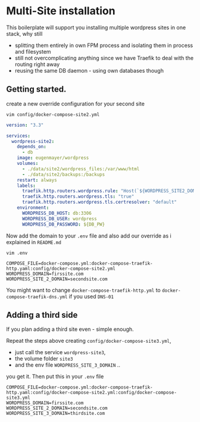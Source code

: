 # Multi-Site installation

This boilerplate will support you installing multiple wordpress sites in one stack, why still
 
 - splitting them entirely in own FPM process and isolating them in process and filesystem
 - still not overcomplicating anything since we have Traefik to deal with the routing right away
 - reusing the same DB daemon - using own databases though

 ## Getting started.

 create a new override configuration for your second site 

`vim config/docker-compose-site2.yml`

```yaml
version: "3.3"

services:
  wordpress-site2:
    depends_on:
      - db
    image: eugenmayer/wordpress
    volumes:
      - ./data/site2/wordpress_files:/var/www/html
      - ./data/site2/backups:/backups
    restart: always
    labels:
      traefik.http.routers.wordpress.rule: "Host(`${WORDPRESS_SITE2_DOMAIN}`)"
      traefik.http.routers.wordpress.tls: "true"
      traefik.http.routers.wordpress.tls.certresolver: "default"
    environment:
      WORDPRESS_DB_HOST: db:3306
      WORDPRESS_DB_USER: wordpress
      WORDPRESS_DB_PASSWORD: ${DB_PW}
 ```

Now add the domain to your `.env` file and also add our override as i explained in `README.md`

`vim .env`

```
COMPOSE_FILE=docker-compose.yml:docker-compose-traefik-http.yaml:config/docker-compose-site2.yml
WORDPRESS_DOMAIN=firssite.com
WORDPRESS_SITE_2_DOMAIN=secondsite.com
```

You might want to change `docker-compose-traefik-http.yml` to `docker-compose-traefik-dns.yml` if you used `DNS-01`

## Adding a third side

If you plan adding a third site even - simple enough.

Repeat the steps above creating `config/docker-compose-site3.yml`,
 - just call the service `wordpress-site3`,
 - the volume folder `site3` 
 - and the env file `WORDPRESS_SITE_3_DOMAIN` ..

you get it. Then put this in your `.env` file

```
COMPOSE_FILE=docker-compose.yml:docker-compose-traefik-http.yaml:config/docker-compose-site2.yml:config/docker-compose-site3.yml
WORDPRESS_DOMAIN=firssite.com
WORDPRESS_SITE_2_DOMAIN=secondsite.com
WORDPRESS_SITE_3_DOMAIN=thirdsite.com
```
